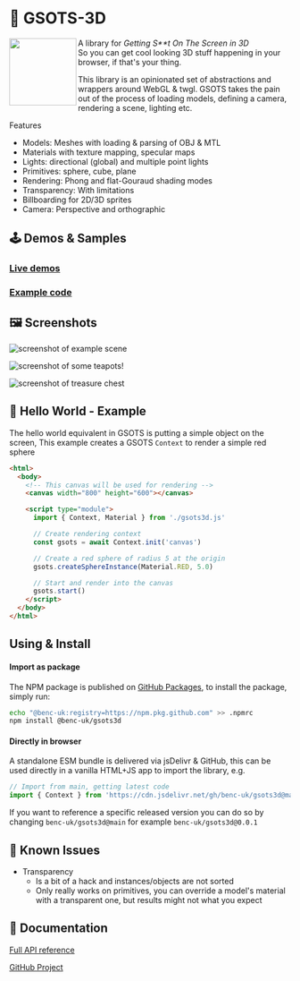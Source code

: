 # 🎨 GSOTS-3D

<img src="https://code.benco.io/gsots3d/icon.png" align="left" width="120px"/>

A library for _Getting S\*\*t On The Screen in 3D_  
So you can get cool looking 3D stuff happening in your browser, if that's your thing.

This library is an opinionated set of abstractions and wrappers around WebGL & twgl. GSOTS takes the pain out of the process of loading models, defining a camera, rendering a scene, lighting etc.

Features

- Models: Meshes with loading & parsing of OBJ & MTL
- Materials with texture mapping, specular maps
- Lights: directional (global) and multiple point lights
- Primitives: sphere, cube, plane
- Rendering: Phong and flat-Gouraud shading modes
- Transparency: With limitations
- Billboarding for 2D/3D sprites
- Camera: Perspective and orthographic

## 🕹️ Demos & Samples

### [Live demos](./examples/)

### [Example code](https://github.com/benc-uk/gsots3d/tree/main/examples)

## 🖼️ Screenshots

![screenshot of example scene](https://user-images.githubusercontent.com/14982936/253817000-93846b97-35a8-4fa5-bd79-c4a24176b6df.png)

![screenshot of some teapots!](https://user-images.githubusercontent.com/14982936/253750405-8c9aba84-fa42-4c52-9813-6d5255c3254b.png)

![screenshot of treasure chest](https://user-images.githubusercontent.com/14982936/253808708-32c89ca7-ad08-4c26-9de1-2964aa32a0a2.png)


## 💬 Hello World - Example

The hello world equivalent in GSOTS is putting a simple object on the screen, This example creates a GSOTS `Context` to render a simple red sphere

```html
<html>
  <body>
    <!-- This canvas will be used for rendering -->
    <canvas width="800" height="600"></canvas>

    <script type="module">
      import { Context, Material } from './gsots3d.js'

      // Create rendering context
      const gsots = await Context.init('canvas')

      // Create a red sphere of radius 5 at the origin
      gsots.createSphereInstance(Material.RED, 5.0)

      // Start and render into the canvas
      gsots.start()
    </script>
  </body>
</html>
```

## Using & Install

#### Import as package

The NPM package is published on [GitHub Packages](https://github.com/benc-uk/gsots3d/pkgs/npm/gsots3d), to install the package, simply run:

```bash
echo "@benc-uk:registry=https://npm.pkg.github.com" >> .npmrc
npm install @benc-uk/gsots3d
```

#### Directly in browser

A standalone ESM bundle is delivered via jsDelivr & GitHub, this can be used directly in a vanilla HTML+JS app to import the library, e.g.

```js
// Import from main, getting latest code
import { Context } from 'https://cdn.jsdelivr.net/gh/benc-uk/gsots3d@main/dist-bundle/gsots3d.min.js'
```

If you want to reference a specific released version you can do so by changing `benc-uk/gsots3d@main` for example `benc-uk/gsots3d@0.0.1`

## 🤔 Known Issues

- Transparency
  - Is a bit of a hack and instances/objects are not sorted
  - Only really works on primitives, you can override a model's material with a transparent one, but results might not what you expect


## 📝 Documentation

[Full API reference](https://code.benco.io/gsots3d/docs/)

[GitHub Project](https://github.com/benc-uk/gsots3d)
